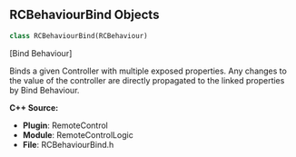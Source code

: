 ## RCBehaviourBind Objects

```python
class RCBehaviourBind(RCBehaviour)
```

[Bind Behaviour]

Binds a given Controller with multiple exposed properties.
Any changes to the value of the controller are directly propagated to the linked properties by Bind Behaviour.

**C++ Source:**

- **Plugin**: RemoteControl
- **Module**: RemoteControlLogic
- **File**: RCBehaviourBind.h

<a id="unreal.RCBehaviourNode"></a>